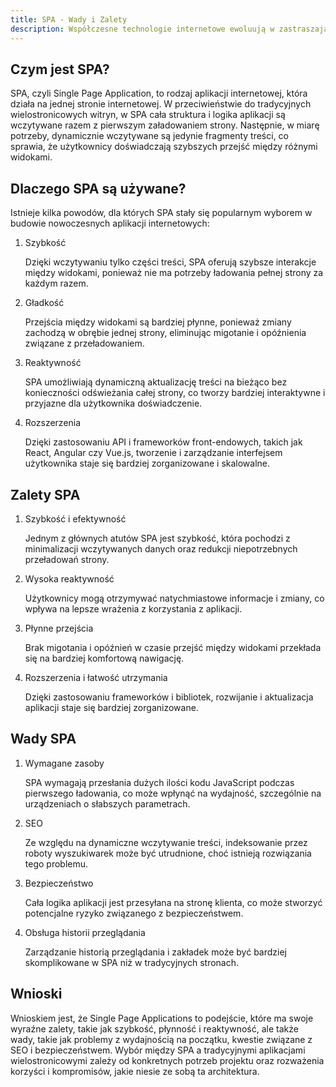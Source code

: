 ```yaml
---
title: SPA - Wady i Zalety
description: Współczesne technologie internetowe ewoluują w zastraszającym tempie, a wraz z nimi rośnie liczba narzędzi i podejść wykorzystywanych do tworzenia stron internetowych i aplikacji. Jednym z takich podejść jest architektura SPA, czyli Single Page Application (Aplikacja jednostronicowa). Choć zyskała ona ogromną popularność w ostatnich latach, nie jest pozbawiona ani wad, ani zalet. W tym artykule przyjrzymy się bliżej SPA, zrozumiemy, dlaczego jest wykorzystywane, oraz przeanalizujemy zarówno jego zalety, jak i wady.
---
```


## Czym jest SPA?
SPA, czyli Single Page Application, to rodzaj aplikacji internetowej, która działa na jednej stronie internetowej. W przeciwieństwie do tradycyjnych wielostronicowych witryn, w SPA cała struktura i logika aplikacji są wczytywane razem z pierwszym załadowaniem strony. Następnie, w miarę potrzeby, dynamicznie wczytywane są jedynie fragmenty treści, co sprawia, że użytkownicy doświadczają szybszych przejść między różnymi widokami.
## Dlaczego SPA są używane?
Istnieje kilka powodów, dla których SPA stały się popularnym wyborem w budowie nowoczesnych aplikacji internetowych:
1. Szybkość
    
    Dzięki wczytywaniu tylko części treści, SPA oferują szybsze interakcje między widokami, ponieważ nie ma potrzeby ładowania pełnej strony za każdym razem.
2. Gładkość

    Przejścia między widokami są bardziej płynne, ponieważ zmiany zachodzą w obrębie jednej strony, eliminując migotanie i opóźnienia związane z przeładowaniem.
3. Reaktywność

    SPA umożliwiają dynamiczną aktualizację treści na bieżąco bez konieczności odświeżania całej strony, co tworzy bardziej interaktywne i przyjazne dla użytkownika doświadczenie.
4. Rozszerzenia
    
    Dzięki zastosowaniu API i frameworków front-endowych, takich jak React, Angular czy Vue.js, tworzenie i zarządzanie interfejsem użytkownika staje się bardziej zorganizowane i skalowalne.
## Zalety SPA
1. Szybkość i efektywność

    Jednym z głównych atutów SPA jest szybkość, która pochodzi z minimalizacji wczytywanych danych oraz redukcji niepotrzebnych przeładowań strony.
2. Wysoka reaktywność

    Użytkownicy mogą otrzymywać natychmiastowe informacje i zmiany, co wpływa na lepsze wrażenia z korzystania z aplikacji.
3. Płynne przejścia

    Brak migotania i opóźnień w czasie przejść między widokami przekłada się na bardziej komfortową nawigację.
4. Rozszerzenia i łatwość utrzymania

    Dzięki zastosowaniu frameworków i bibliotek, rozwijanie i aktualizacja aplikacji staje się bardziej zorganizowane.
## Wady SPA
1. Wymagane zasoby

    SPA wymagają przesłania dużych ilości kodu JavaScript podczas pierwszego ładowania, co może wpłynąć na wydajność, szczególnie na urządzeniach o słabszych parametrach.
2. SEO

    Ze względu na dynamiczne wczytywanie treści, indeksowanie przez roboty wyszukiwarek może być utrudnione, choć istnieją rozwiązania tego problemu.
3. Bezpieczeństwo

    Cała logika aplikacji jest przesyłana na stronę klienta, co może stworzyć potencjalne ryzyko związanego z bezpieczeństwem.
4. Obsługa historii przeglądania

    Zarządzanie historią przeglądania i zakładek może być bardziej skomplikowane w SPA niż w tradycyjnych stronach.
## Wnioski
Wnioskiem jest, że Single Page Applications to podejście, które ma swoje wyraźne zalety, takie jak szybkość, płynność i reaktywność, ale także wady, takie jak problemy z wydajnością na początku, kwestie związane z SEO i bezpieczeństwem. Wybór między SPA a tradycyjnymi aplikacjami wielostronicowymi zależy od konkretnych potrzeb projektu oraz rozważenia korzyści i kompromisów, jakie niesie ze sobą ta architektura.

